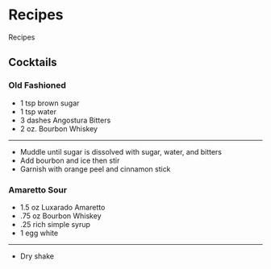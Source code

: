 # Recipes
Recipes

## Cocktails
### Old Fashioned
- 1 tsp brown sugar
- 1 tsp water
- 3 dashes Angostura Bitters
- 2 oz. Bourbon Whiskey
-----
- Muddle until sugar is dissolved with sugar, water, and bitters
- Add bourbon and ice then stir
- Garnish with orange peel and cinnamon stick
### Amaretto Sour
- 1.5 oz Luxarado Amaretto
- .75 oz Bourbon Whiskey
- .25 rich simple syrup
- 1 egg white
-----
- Dry shake
